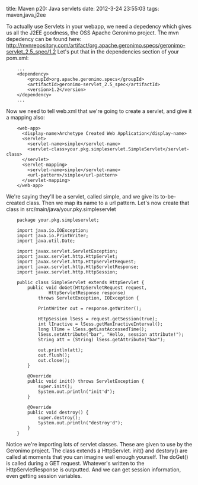 title: Maven p20: Java servlets
date: 2012-3-24 23:55:03
tags: maven,java,j2ee

To actually use Servlets in your webapp, we need a depedency which gives us all the J2EE goodness, the OSS Apache Geronimo project. The mvn depedency can be found here: http://mvnrepository.com/artifact/org.apache.geronimo.specs/geronimo-servlet_2.5_spec/1.2 Let's put that in the dependencies section of your pom.xml:

		...
		<dependency>
			<groupId>org.apache.geronimo.specs</groupId>
			<artifactId>geronimo-servlet_2.5_spec</artifactId>
			<version>1.2</version>
		</dependency>
		...


Now we need to tell web.xml that we're going to create a servlet, and give it a mapping also:

		<web-app>
		  <display-name>Archetype Created Web Application</display-name>
		  <servlet>
			<servlet-name>simple</servlet-name>
			<servlet-class>your.pkg.simpleservlet.SimpleServlet</servlet-class>
		  </servlet>
		  <servlet-mapping>
			<servlet-name>simple</servlet-name>
			<url-pattern>/simple</url-pattern>
		  </servlet-mapping>
		</web-app>

We're saying they'll be a servlet, called simple, and we give its to-be-created class. Then we map its name to a url pattern. Let's now create that class in src/main/java/your.pky.simpleservlet

		package your.pkg.simpleservlet;

		import java.io.IOException;
		import java.io.PrintWriter;
		import java.util.Date;

		import javax.servlet.ServletException;
		import javax.servlet.http.HttpServlet;
		import javax.servlet.http.HttpServletRequest;
		import javax.servlet.http.HttpServletResponse;
		import javax.servlet.http.HttpSession;

		public class SimpleServlet extends HttpServlet {
			public void doGet(HttpServletRequest request, 
					HttpServletResponse response)
				throws ServletException, IOException {

				PrintWriter out = response.getWriter();

				HttpSession lSess = request.getSession(true);
				int lInactive = lSess.getMaxInactiveInterval();
				long lTime = lSess.getLastAccessedTime();
				lSess.setAttribute("bar", "Hello, session attribute!");
				String att = (String) lSess.getAttribute("bar");

				out.println(att);
				out.flush();
				out.close();
			}

			@Override
			public void init() throws ServletException {
				super.init();
				System.out.println("init'd");
			}

			@Override
			public void destroy() {
				super.destroy();
				System.out.println("destroy'd");
			}
		}

Notice we're importing lots of servlet classes. These are given to use by the Geronimo project. The class extends a HttpServlet. init() and destory() are called at moments that you can imagine well enough yourself. The doGet() is called during a GET request. Whatever's written to the HttpServletResponse is outputted. And we can get session information, even getting session variables.
